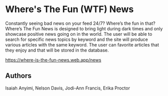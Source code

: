 # Where's The Fun (WTF) News
Constantly seeing bad news on your feed 24/7? Where’s the fun in that? 
Where’s The Fun News is designed to bring light during dark times and only showcase positive news going on in the world. The user will be able to search for specific news topics by keyword and the site will produce various articles with the same keyword. The user can favorite articles that they enjoy and that will be stored in the database.

https://where-is-the-fun-news.web.app/news

## Authors
Isaiah Anyimi, Nelson Davis, Jodi-Ann Francis, Erika Proctor 

